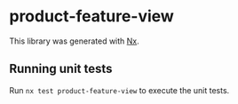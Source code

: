 # product-feature-view

This library was generated with [Nx](https://nx.dev).

## Running unit tests

Run `nx test product-feature-view` to execute the unit tests.
